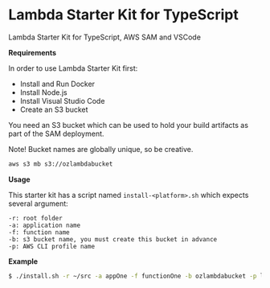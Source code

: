 # Lambda Starter Kit for TypeScript

Lambda Starter Kit for TypeScript, AWS SAM and VSCode


__Requirements__

In order to use Lambda Starter Kit first:

- Install and Run Docker
- Install Node.js
- Install Visual Studio Code
- Create an S3 bucket

You need an S3 bucket which can be used to hold your build artifacts as part of the SAM deployment.

Note! Bucket names are globally unique, so be creative.

```bash
aws s3 mb s3://ozlambdabucket
```

__Usage__

This starter kit has a script named `install-<platform>.sh` which expects several argument:

```
-r: root folder
-a: application name
-f: function name
-b: s3 bucket name, you must create this bucket in advance
-p: AWS CLI profile name
```

__Example__

```bash
$ ./install.sh -r ~/src -a appOne -f functionOne -b ozlambdabucket -p lambdadev
```
